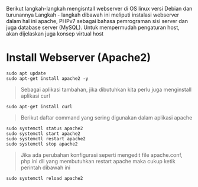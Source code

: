 Berikut langkah-langkah mengisntall webserver di OS linux versi Debian dan turunannya
Langkah - langkah dibawah ini meliputi instalasi webserver dalam hal ini apache, PHPv7 sebagai bahasa pemrograman sisi server 
dan juga database server (MySQL). Untuk mempermudah pengaturan host, akan dijelaskan juga konsep virtual host

# Install Webserver (Apache2)
```
sudo apt update
sudo apt-get install apache2 -y
```
>Sebagai aplikasi tambahan, jika dibutuhkan kita perlu juga menginstall aplikasi curl
```
sudo apt-get install curl
```
>Berikut daftar command yang sering digunakan dalam aplikasi apache
```
sudo systemctl status apache2
sudo systemctl start apache2
sudo systemctl restart apache2
sudo systemctl stop apache2
```
>Jika ada perubahan konfigurasi seperti mengedit file apache.conf, php.ini dll yang membutuhkan restart apache
maka cukup ketik perintah dibawah ini
```
sudo systemctl reload apache2
```
